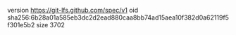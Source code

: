 version https://git-lfs.github.com/spec/v1
oid sha256:6b28a01a585eb3dc2d2ead880caa8bb74ad15aea10f382d0a62119f5f301e5b2
size 3702
